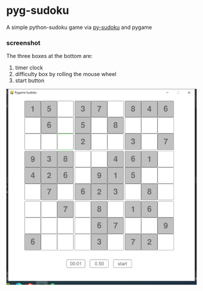 # pyg-sudoku

A simple python-sudoku game via [py-sudoku](https://github.com/jeffsieu/py-sudoku) and pygame

### screenshot

The three boxes at the bottom are:

1. timer clock
2. difficulty box by rolling the mouse wheel
3. start button

![screen](./screen.png)
